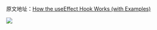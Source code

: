 原文地址：[How the useEffect Hook Works (with Examples)](https://daveceddia.com/useeffect-hook-examples/) 

![](https://daveceddia.com/images/useEffect-hook@2x.png)


